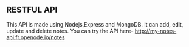 ## RESTFUL API
This API is made using Nodejs,Express and MongoDB. It can add, edit, update and delete notes.
You can try the API here- http://my-notes-api.fr.openode.io/notes
